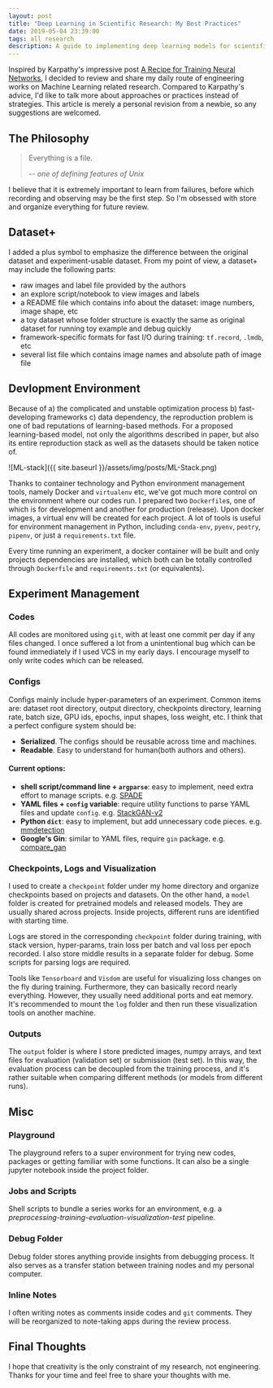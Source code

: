 ```yaml
---
layout: post
title: "Deep Learning in Scientific Research: My Best Practices"
date: 2019-05-04 23:39:00
tags: all research
description: A guide to implementing deep learning models for scientific research, with a focus on reproducibility, data management, and model evaluation.
---
```



Inspired by Karpathy's impressive post [A Recipe for Training Neural Networks](<http://karpathy.github.io/2019/04/25/recipe/>), I decided to review and share my daily route of engineering works on Machine Learning related research. Compared to Karpathy's advice, I'd like to talk more about approaches or practices instead of strategies. This article is merely a personal revision from a newbie, so any suggestions are welcomed.

## **The Philosophy**

> Everything is a file. 
>
> -- <cite>one of defining features of Unix</cite>

I believe that it is extremely important to learn from failures, before which recording and observing may be the first step. So I'm obsessed with store and organize everything for future review. 

## **Dataset+**

I added a plus symbol to emphasize the difference between the original dataset and experiment-usable dataset. From my point of view, a dataset+ may include the following parts:

- raw images and label file provided by the authors
- an explore script/notebook to view images and labels
- a README file which contains info about the dataset: image numbers, image shape, etc
- a toy dataset whose folder structure is exactly the same as original dataset for running toy example and debug quickly
- framework-specific formats for fast I/O during training: `tf.record`, `.lmdb`, etc
- several list file which contains image names and absolute path of image file

## **Devlopment Environment**



Because of a) the complicated and unstable optimization process b) fast-developing frameworks c) data dependency, the reproduction problem is one of bad reputations of learning-based methods. For a proposed learning-based model, not only the algorithms described in paper, but also its entire reproduction stack as well as the datasets should be taken notice of.

![ML-stack]({{ site.baseurl }}/assets/img/posts/ML-Stack.png)

Thanks to container technology and Python environment management tools, namely Docker and `virtualenv` etc, we've got much more control on the environment where our codes run. I prepared two `Dockerfile`s, one of which is for development and another for production (release). Upon docker images, a virtual env will be created for each project. A lot of tools is useful for environment management in Python, including `conda-env`, `pyenv`, `peotry`, `pipenv`, or just a `requirements.txt` file.

Every time running an experiment, a docker container will be built and only projects dependencies are installed, which both can be totally controlled through `Dockerfile` and `requirements.txt` (or equivalents).

## **Experiment Management**

### Codes

All codes are monitored using `git`, with at least one commit per day if any files changed. I once suffered a lot from a unintentional bug which can be found immediately if I used VCS in my early days. I encourage myself to only write codes which can be released.

### Configs

Configs mainly include hyper-parameters of an experiment. Common items are: dataset root directory, output directory, checkpoints directory, learning rate, batch size, GPU ids, epochs, input shapes, loss weight, etc. I think that a perfect configure system should be:

- **Serialized**. The configs should be reusable across time and machines.
- **Readable**. Easy to understand for human(both authors and others).

#### Current options:

- **shell script/command line + `argparse`**: easy to implement, need extra effort to manage scripts. e.g. [SPADE](<https://github.com/NVlabs/SPADE>)
- **YAML files + `config`  variable**: require utility functions to parse YAML files and update `config`. e.g. [StackGAN-v2](<https://github.com/hanzhanggit/StackGAN-v2>)
- **Python `dict`**: easy to implement, but add unnecessary code pieces. e.g. [mmdetection](<https://github.com/open-mmlab/mmdetection>)
- **Google's Gin**: similar to YAML files, require `gin` package. e.g. [compare_gan](<https://github.com/google/compare_gan>)

### Checkpoints, Logs and Visualization

I used to create a `checkpoint` folder under my home directory and organize checkpoints based on projects and datasets. On the other hand, a `model` folder is created for pretrained models and released models. They are usually  shared across projects. Inside projects, different runs are identified with starting time.

Logs are stored in the corresponding `checkpoint` folder during training, with stack version, hyper-params, train loss per batch and val loss per epoch recorded. I also store middle results in a separate folder for debug. Some scripts for parsing logs are required.

Tools like `Tensorboard` and `Visdom` are useful for visualizing loss changes on the fly during training. Furthermore, they can basically record nearly everything. However, they usually need additional ports and eat memory. It's recommended to mount the `log` folder and then run these visualization tools on another machine.

### Outputs

The `output` folder is where I store predicted images, numpy arrays, and text files for evaluation (validation set) or submission (test set). In this way, the evaluation process can be decoupled from the training process, and it's rather suitable when comparing different methods (or models from different runs).

## **Misc**

### Playground

The playground refers to a super environment for trying new codes, packages or getting familiar with some functions. It can also be a single jupyter notebook inside the project folder.

### Jobs and Scripts

Shell scripts to bundle a series works for an environment, e.g. a *preprocessing-training-evaluation-visualization-test* pipeline.

### Debug Folder

Debug folder stores anything provide insights from debugging process. It also serves as a transfer station between training nodes and my personal computer.

### Inline Notes

I often writing notes as comments inside codes and `git` comments. They will be reorganized to note-taking apps during the review process.

## **Final Thoughts**

I hope that creativity is the only constraint of my research, not engineering. Thanks for your time and feel free to share your thoughts with me.
